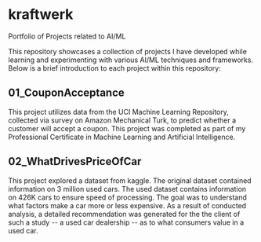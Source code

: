 # kraftwerk
Portfolio of Projects related to AI/ML

This repository showcases a collection of projects I have developed while learning and experimenting with various AI/ML techniques and frameworks. Below is a brief introduction to each project within this repository:

## 01_CouponAcceptance
This project utilizes data from the UCI Machine Learning Repository, collected via survey on Amazon Mechanical Turk, to predict whether a customer will accept a coupon. This project was completed as part of my Professional Certificate in Machine Learning and Artificial Intelligence.   

## 02_WhatDrivesPriceOfCar
This project explored a dataset from kaggle. The original dataset contained information on 3 million used cars. The used dataset contains information on 426K cars to ensure speed of processing.  The goal was to understand what factors make a car more or less expensive.  As a result of conducted analysis, a detailed recommendation was generated for the the client of such a study -- a used car dealership -- as to what consumers value in a used car.